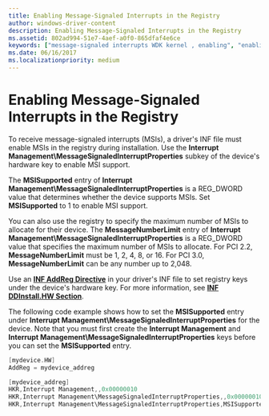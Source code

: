 ```yaml
---
title: Enabling Message-Signaled Interrupts in the Registry
author: windows-driver-content
description: Enabling Message-Signaled Interrupts in the Registry
ms.assetid: 802ad994-51e7-4aef-a0f0-865dfaf4e6ce
keywords: ["message-signaled interrupts WDK kernel , enabling", "enabling message-signaled interrupts WDK kernel", "MSIs WDK kernel"]
ms.date: 06/16/2017
ms.localizationpriority: medium
---
```


# Enabling Message-Signaled Interrupts in the Registry


To receive message-signaled interrupts (MSIs), a driver's INF file must enable MSIs in the registry during installation. Use the **Interrupt Management\\MessageSignaledInterruptProperties** subkey of the device's hardware key to enable MSI support.

The **MSISupported** entry of **Interrupt Management\\MessageSignaledInterruptProperties** is a REG\_DWORD value that determines whether the device supports MSIs. Set **MSISupported** to 1 to enable MSI support.

You can also use the registry to specify the maximum number of MSIs to allocate for their device. The **MessageNumberLimit** entry of **Interrupt Management\\MessageSignaledInterruptProperties** is a REG\_DWORD value that specifies the maximum number of MSIs to allocate. For PCI 2.2, **MessageNumberLimit** must be 1, 2, 4, 8, or 16. For PCI 3.0, **MessageNumberLimit** can be any number up to 2,048.

Use an [**INF AddReg Directive**](https://msdn.microsoft.com/library/windows/hardware/ff546320) in your driver's INF file to set registry keys under the device's hardware key. For more information, see [**INF DDInstall.HW Section**](https://msdn.microsoft.com/library/windows/hardware/ff547330).

The following code example shows how to set the **MSISupported** entry under **Interrupt Management\\MessageSignaledInterruptProperties** for the device. Note that you must first create the **Interrupt Management** and **Interrupt Management\\MessageSignaledInterruptProperties** keys before you can set the **MSISupported** entry.

```cpp
[mydevice.HW]
AddReg = mydevice_addreg

[mydevice_addreg]
HKR,Interrupt Management,,0x00000010
HKR,Interrupt Management\MessageSignaledInterruptProperties,,0x00000010
HKR,Interrupt Management\MessageSignaledInterruptProperties,MSISupported,0x00010001,1
```

 

 




